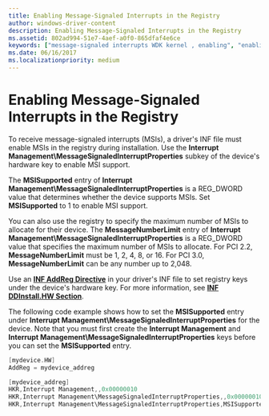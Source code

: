 ```yaml
---
title: Enabling Message-Signaled Interrupts in the Registry
author: windows-driver-content
description: Enabling Message-Signaled Interrupts in the Registry
ms.assetid: 802ad994-51e7-4aef-a0f0-865dfaf4e6ce
keywords: ["message-signaled interrupts WDK kernel , enabling", "enabling message-signaled interrupts WDK kernel", "MSIs WDK kernel"]
ms.date: 06/16/2017
ms.localizationpriority: medium
---
```


# Enabling Message-Signaled Interrupts in the Registry


To receive message-signaled interrupts (MSIs), a driver's INF file must enable MSIs in the registry during installation. Use the **Interrupt Management\\MessageSignaledInterruptProperties** subkey of the device's hardware key to enable MSI support.

The **MSISupported** entry of **Interrupt Management\\MessageSignaledInterruptProperties** is a REG\_DWORD value that determines whether the device supports MSIs. Set **MSISupported** to 1 to enable MSI support.

You can also use the registry to specify the maximum number of MSIs to allocate for their device. The **MessageNumberLimit** entry of **Interrupt Management\\MessageSignaledInterruptProperties** is a REG\_DWORD value that specifies the maximum number of MSIs to allocate. For PCI 2.2, **MessageNumberLimit** must be 1, 2, 4, 8, or 16. For PCI 3.0, **MessageNumberLimit** can be any number up to 2,048.

Use an [**INF AddReg Directive**](https://msdn.microsoft.com/library/windows/hardware/ff546320) in your driver's INF file to set registry keys under the device's hardware key. For more information, see [**INF DDInstall.HW Section**](https://msdn.microsoft.com/library/windows/hardware/ff547330).

The following code example shows how to set the **MSISupported** entry under **Interrupt Management\\MessageSignaledInterruptProperties** for the device. Note that you must first create the **Interrupt Management** and **Interrupt Management\\MessageSignaledInterruptProperties** keys before you can set the **MSISupported** entry.

```cpp
[mydevice.HW]
AddReg = mydevice_addreg

[mydevice_addreg]
HKR,Interrupt Management,,0x00000010
HKR,Interrupt Management\MessageSignaledInterruptProperties,,0x00000010
HKR,Interrupt Management\MessageSignaledInterruptProperties,MSISupported,0x00010001,1
```

 

 




